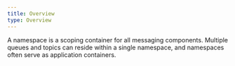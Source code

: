 ```yaml
---
title: Overview
type: Overview
---
```


A namespace is a scoping container for all messaging components. Multiple queues and topics can reside within a single namespace, and namespaces often serve as application containers.


